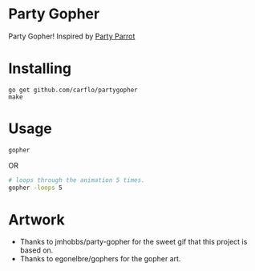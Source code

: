 # Party Gopher
Party Gopher! Inspired by [Party Parrot](https://github.com/jmhobbs/party-gopher)

# Installing
```
go get github.com/carflo/partygopher
make
```
# Usage
```bash
gopher
```
OR 
```bash
# loops through the animation 5 times. 
gopher -loops 5 
```

# Artwork
* Thanks to jmhobbs/party-gopher for the sweet gif that this project is based on.
* Thanks to egonelbre/gophers for the gopher art.
